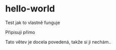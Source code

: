 # hello-world
Test jak to vlastně funguje


Připisuji přímo


Tato větev je docela povedená, takže si ji nechám..
